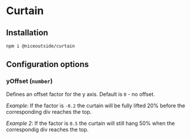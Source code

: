 # Curtain

## Installation

```bash
npm i @niceoutside/curtain
```

## Configuration options

### yOffset (`number`)

Defines an offset factor for the y axis. Default is `0` - no offset.

_Example_: If the factor is `-0.2` the curtain will be fully lifted 20% before the corresponding div reaches the top.

_Example 2_: If the factor is `0.5` the curtain will still hang 50% when the correspondig div reaches the top.
